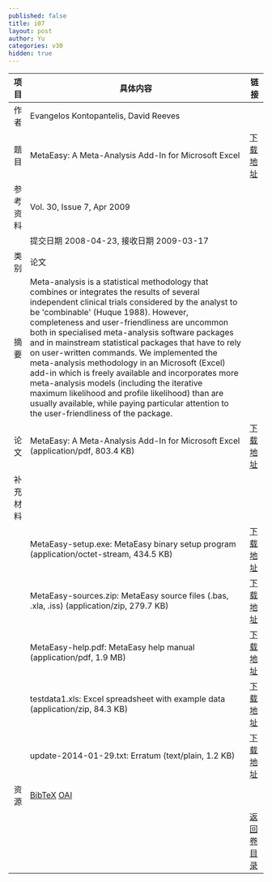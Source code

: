```yaml
---
published: false
title: i07
layout: post
author: Yu
categories: v30
hidden: true
---
```


| 项目 | 具体内容 | 链接 |
|---:|---|---|
| 作者 | Evangelos Kontopantelis, David Reeves| |
| 题目 |MetaEasy: A Meta-Analysis Add-In for Microsoft Excel | [下载地址](http://www.jstatsoft.org/v30/i07/paper) |
| 参考资料 |Vol. 30, Issue 7, Apr 2009 | |
| | 提交日期 2008-04-23, 接收日期 2009-03-17| | 
| 类别 | 论文| |
| 摘要 | Meta-analysis is a statistical methodology that combines or integrates the results of several independent clinical trials considered by the analyst to be 'combinable' (Huque 1988). However, completeness and user-friendliness are uncommon both in specialised meta-analysis software packages and in mainstream statistical packages that have to rely on user-written commands. We implemented the meta-analysis methodology in an Microsoft (Excel) add-in which is freely available and incorporates more meta-analysis models (including the iterative maximum likelihood and profile likelihood) than are usually available, while paying particular attention to the user-friendliness of the package.| |
| 论文 | MetaEasy: A Meta-Analysis Add-In for Microsoft Excel  (application/pdf, 803.4 KB)| [下载地址](http://www.jstatsoft.org/v30/i07/paper) |
| 补充材料 | | |
| |MetaEasy-setup.exe: MetaEasy binary setup program  (application/octet-stream, 434.5 KB)|  [下载地址](http://www.jstatsoft.org/v30/i07/supp/1) |
| |MetaEasy-sources.zip: MetaEasy source files (.bas, .xla, .iss)  (application/zip, 279.7 KB)|  [下载地址](http://www.jstatsoft.org/v30/i07/supp/2) |
| |MetaEasy-help.pdf: MetaEasy help manual  (application/pdf, 1.9 MB)|  [下载地址](http://www.jstatsoft.org/v30/i07/supp/3) |
| |testdata1.xls: Excel spreadsheet with example data  (application/zip, 84.3 KB)|  [下载地址](http://www.jstatsoft.org/v30/i07/supp/4) |
| |update-2014-01-29.txt: Erratum  (text/plain, 1.2 KB)|  [下载地址](http://www.jstatsoft.org/v30/i07/supp/5) |
| 资源 | [BibTeX](http://www.jstatsoft.org/v30/i07/bibtex) [OAI](http://www.jstatsoft.org/oai?verb=GetRecord&identifier=oai.jstatsoft/v30/i07&prefix=oai_dc)| |
| |  | [返回卷目录]({{site.baseurl}}/volume/v30.html) |